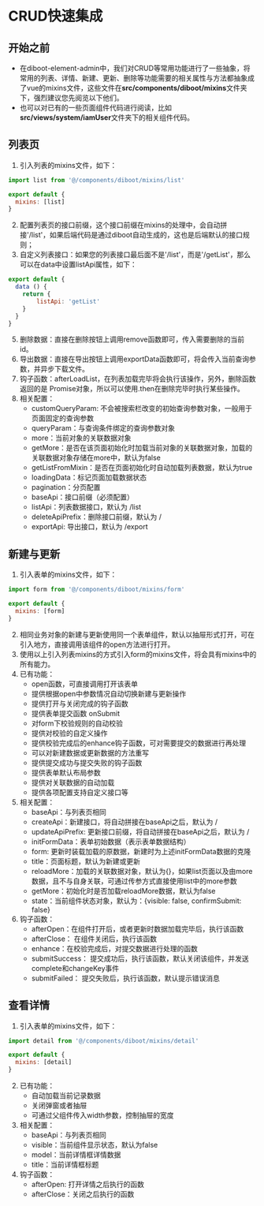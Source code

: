 # CRUD快速集成

## 开始之前

* 在diboot-element-admin中，我们对CRUD等常用功能进行了一些抽象，将常用的列表、详情、新建、更新、删除等功能需要的相关属性与方法都抽象成了vue的mixins文件，这些文件在**src/components/diboot/mixins**文件夹下，强烈建议您先阅览以下他们。
* 也可以对已有的一些页面组件代码进行阅读，比如**src/views/system/iamUser**文件夹下的相关组件代码。

## 列表页

1. 引入列表的mixins文件，如下：
```javascript
import list from '@/components/diboot/mixins/list'

export default {
  mixins: [list]
}
```
2. 配置列表页的接口前缀，这个接口前缀在mixins的处理中，会自动拼接'/list'，如果后端代码是通过diboot自动生成的，这也是后端默认的接口规则；
3. 自定义列表接口：如果您的列表接口最后面不是'/list'，而是'/getList'，那么可以在data中设置listApi属性，如下：
```javascript
export default {
  data () {
    return {
        listApi: 'getList'
    }
  }
}
```
5. 删除数据：直接在删除按钮上调用remove函数即可，传入需要删除的当前id。
6. 导出数据：直接在导出按钮上调用exportData函数即可，将会传入当前查询参数，并异步下载文件。
6. 钩子函数：afterLoadList，在列表加载完毕将会执行该操作，另外，删除函数返回的是 Promise对象，所以可以使用.then在删除完毕时执行某些操作。
7. 相关配置：
    * customQueryParam: 不会被搜索栏改变的初始查询参数对象，一般用于页面固定的查询参数
    * queryParam：与查询条件绑定的查询参数对象
    * more：当前对象的关联数据对象
    * getMore：是否在该页面初始化时加载当前对象的关联数据对象，加载的关联数据对象存储在more中，默认为false
    * getListFromMixin：是否在页面初始化时自动加载列表数据，默认为true
    * loadingData：标记页面加载数据状态
    * pagination：分页配置
    * baseApi：接口前缀（必须配置）
    * listApi：列表数据接口，默认为 /list
    * deleteApiPrefix：删除接口前缀，默认为 / 
    * exportApi: 导出接口，默认为 /export

## 新建与更新

1. 引入表单的mixins文件，如下：
```javascript
import form from '@/components/diboot/mixins/form'

export default {
  mixins: [form]
}
```
2. 相同业务对象的新建与更新使用同一个表单组件，默认以抽屉形式打开，可在引入地方，直接调用该组件的open方法进行打开。
3. 使用以上引入列表mixins的方式引入form的mixins文件，将会具有mixins中的所有能力。
4. 已有功能：
    * open函数，可直接调用打开该表单
    * 提供根据open中参数情况自动切换新建与更新操作
    * 提供打开与关闭完成的钩子函数
    * 提供表单提交函数 onSubmit
    * 对form下校验规则的自动校验
    * 提供对校验的自定义操作
    * 提供校验完成后的enhance钩子函数，可对需要提交的数据进行再处理
    * 可以对新建数据或更新数据的方法重写
    * 提供提交成功与提交失败的钩子函数
    * 提供表单默认布局参数
    * 提供对关联数据的自动加载
    * 提供各项配置支持自定义接口等
5. 相关配置：
    * baseApi：与列表页相同
    * createApi：新建接口，将自动拼接在baseApi之后，默认为 / 
    * updateApiPrefix: 更新接口前缀，将自动拼接在baseApi之后，默认为 /
    * initFormData：表单初始数据（表示表单数据结构）
    * form: 更新时装载加载的原数据，新建时为上述initFormData数据的克隆
    * title：页面标题，默认为新建或更新
    * reloadMore：加载的关联数据对象，默认为{}，如果list页面以及由more数据，且不与自身关联，可通过传参方式直接使用list中的more参数
    * getMore：初始化时是否加载reloadMore数据，默认为false
    * state：当前组件状态对象，默认为：{visible: false, confirmSubmit: false}
6. 钩子函数：
    * afterOpen：在组件打开后，或者更新时数据加载完毕后，执行该函数
    * afterClose： 在组件关闭后，执行该函数
    * enhance：在校验完成后，对提交数据进行处理的函数
    * submitSuccess： 提交成功后，执行该函数，默认关闭该组件，并发送complete和changeKey事件
    * submitFailed： 提交失败后，执行该函数，默认提示错误消息

## 查看详情

1. 引入表单的mixins文件，如下：
```javascript
import detail from '@/components/diboot/mixins/detail'

export default {
  mixins: [detail]
}
```
2. 已有功能：
    * 自动加载当前记录数据
    * 关闭弹窗或者抽屉
    * 可通过父组件传入width参数，控制抽屉的宽度
3. 相关配置：
    * baseApi：与列表页相同
    * visible：当前组件显示状态，默认为false
    * model：当前详情框详情数据
    * title：当前详情框标题
4. 钩子函数：
    * afterOpen: 打开详情之后执行的函数
    * afterClose：关闭之后执行的函数
    